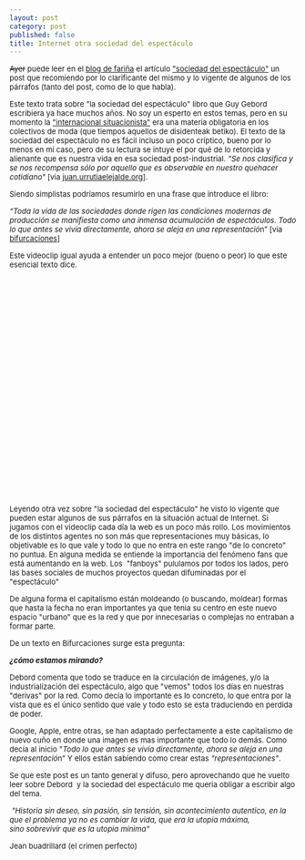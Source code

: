```yaml
---
layout: post
category: post
published: false
title: Internet otra sociedad del espectáculo
---
```


<p><span style="font-size: small;"><s>Ayer</s> puede leer en el <a href="http://goo.gl/9D7w">blog de fariña</a> el artículo <a href="http://es.wikipedia.org/wiki/La_sociedad_del_espect%C3%A1culo">"sociedad del espectáculo"</a> un post que recomiendo por lo clarificante del mismo y lo vigente de algunos de los párrafos (tanto del post, como de lo que habla). </span></p><p><span style="font-size: small;">Este texto trata sobre "la sociedad del espectáculo" libro que Guy Gebord escribiera ya hace muchos años. No soy un esperto en estos temas, pero en su momento la <a href="http://www.sindominio.net/ash/">"internacional situacionista"</a> era una materia obligatoria en los colectivos de moda (que tiempos aquellos de disidenteak betiko). El texto de la sociedad del espectáculo no es fácil incluso un poco críptico, bueno por lo menos en mi caso, pero de su lectura se intuye el por qué de lo retorcida y alienante que es nuestra vida en esa sociedad post-industrial. <em>"Se nos clasifica y se nos recompensa sólo por aquello que es observable en nuestro quehacer cotidiano"</em> [via <a href="http://goo.gl/9nBg">juan.urrutiaelejalde.org</a>].</span></p><p><span style="font-size: small;">Siendo simplistas podríamos resumirlo en una frase que introduce el libro:</span></p><p><span style="font-size: small;"><em>“Toda la vida de las sociedades donde rigen las condiciones modernas de producción se manifiesta como una inmensa acumulación de espectáculos. Todo lo que antes se vivía directamente, ahora se aleja en una representació</em>n” [via <a href="http://www.bifurcaciones.cl/005/Debord.htm">bifurcaciones</a>]</span></p><p><span style="font-size: small;">Este videoclip igual ayuda a entender un poco mejor (bueno o peor) lo que este esencial texto dice.</span></p><p><object width="480" height="385"><param name="movie" value="http://www.youtube.com/v/W7x8rH1ZDIQ&amp;hl=es_ES&amp;fs=1&amp;" /><param name="allowFullScreen" value="true" /><param name="allowscriptaccess" value="always" /><embed type="application/x-shockwave-flash" width="480" height="385" src="http://www.youtube.com/v/W7x8rH1ZDIQ&amp;hl=es_ES&amp;fs=1&amp;" allowfullscreen="true" allowscriptaccess="always"></embed></object></p><p><span style="font-size: small;">Leyendo otra vez sobre "la sociedad del espectáculo" he visto lo vigente que pueden estar algunos de sus párrafos en la situación actual de Internet. Si jugamos con el videoclip cada día la web es un poco más rollo. Los movimientos de los distintos agentes no son más que representaciones muy básicas, lo objetivable es lo que vale y todo lo que no entra en este rango "de lo concreto" no puntua. En alguna medida se entiende la importancia del fenómeno fans que está aumentando en la web. Los &nbsp;"fanboys" pululamos por todos los lados, pero las bases sociales de muchos proyectos quedan difuminadas por el "espectáculo"</span></p><p><span style="font-size: small;">De alguna forma el capitalismo están moldeando (o buscando, moldear) formas que hasta la fecha no eran importantes ya que tenia su centro en este nuevo espacio "urbano" que es la red y que por innecesarias o complejas no entraban a formar parte.</span></p><p><span style="font-size: small;">De un texto en Bifurcaciones surge esta pregunta:&nbsp;</span></p><p><span style="font-size: small;"><strong><em>¿cómo estamos mirando?&nbsp;</em></strong></span></p><p><span style="font-size: small;"><strong><em><span style="font-style: normal; font-weight: normal;">Debord comenta que todo se traduce en la circulación de imágenes, y/o la industrialización del espectáculo, algo que "vemos" todos los días en nuestras "derivas" por la red. Como decía lo importante es lo concreto, lo que entra por la vista que es el único sentido que vale y todo esto se esta traduciendo en perdida de poder.</span></em></strong></span></p><p><span style="font-size: small;">Google, Apple, entre otras, se han adaptado perfectamente a este capitalismo de nuevo cuño en donde una imagen es mas importante que todo lo demás. Como decía al inicio "<em>Todo lo que antes se vivía directamente, ahora se aleja en una representació</em>n” Y ellos están sabiendo como crear estas <em>"representaciones"</em>.&nbsp;</span></p><p><span style="font-size: small;">Se que este post es un tanto general y difuso, pero aprovechando que he vuelto leer sobre Debord &nbsp;y la sociedad del espectáculo me queria obligar a escribir algo del tema.</span></p><p><span style="font-size: small;">&nbsp;<span style="font-size: 10px; "><em><span style="font-size: small;">"Historia sin deseo, sin pasión, sin tensión, sin acontecimiento autentico, en&nbsp;la que el problema ya no es cambiar la vida, que era la utopia máxima, sino&nbsp;sobrevivir que es la utopia mínima"</span></em></span></span></p><p><span style="font-size: small;">Jean buadrillard (el crimen perfecto)</span></p><p>&nbsp;</p>